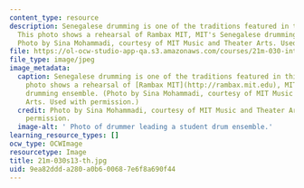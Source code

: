 ```yaml
---
content_type: resource
description: Senegalese drumming is one of the traditions featured in this course.
  This photo shows a rehearsal of Rambax MIT, MIT's Senegalese drumming ensemble.
  Photo by Sina Mohammadi, courtesy of MIT Music and Theater Arts. Used with permission.
file: https://ol-ocw-studio-app-qa.s3.amazonaws.com/courses/21m-030-introduction-to-world-music-spring-2013/9ea82ddda280a0b600687e6f8a690f44_21m-030s13-th.jpg
file_type: image/jpeg
image_metadata:
  caption: Senegalese drumming is one of the traditions featured in this course. This
    photo shows a rehearsal of [Rambax MIT](http://rambax.mit.edu), MIT's Senegalese
    drumming ensemble. (Photo by Sina Mohammadi, courtesy of MIT Music and Theater
    Arts. Used with permission.)
  credit: Photo by Sina Mohammadi, courtesy of MIT Music and Theater Arts. Used with
    permission.
  image-alt: ' Photo of drummer leading a student drum ensemble.'
learning_resource_types: []
ocw_type: OCWImage
resourcetype: Image
title: 21m-030s13-th.jpg
uid: 9ea82ddd-a280-a0b6-0068-7e6f8a690f44
---
```

